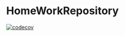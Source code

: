 # HomeWorkRepository
[![codecov](https://codecov.io/gh/LandyshH/HomeWorkRepository/branch/2k-475/graph/badge.svg?token=KJL85OC71A)](https://codecov.io/gh/LandyshH/HomeWorkRepository)
